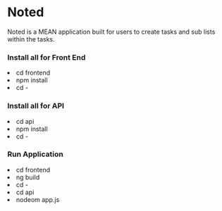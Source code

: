<h1>Noted</h1>
Noted is a MEAN application built for users to create tasks and sub lists within the tasks.

<h3>Install all for Front End</h3>
<li>cd frontend</li>
<li>npm install</li>
<li>cd -</li>

<h3>Install all for API</h3>
<li>cd api</li>
<li>npm install</li>
<li>cd -</li>

<h3>Run Application</h3>
<li>cd frontend</li>
<li>ng build</li>
<li>cd -</li>
<li>cd api</li>
<li>nodeom app.js</li>





